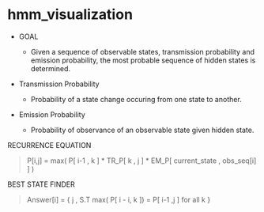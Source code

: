 # hmm_visualization
* GOAL
	* Given a sequence of observable states, transmission probability and emission probability, the most probable sequence of hidden states is determined.

* Transmission Probability
	* Probability of a state change occuring from one state to another.

* Emission Probability
	* Probability of observance of an observable state given hidden state.

RECURRENCE EQUATION
> P[i,j] = max( P[ i-1 , k ] * TR_P[ k , j ] * EM_P[ current_state , obs_seq[i] ]  )

BEST STATE FINDER

> Answer[i] = { j , S.T max( P[ i - i, k ]) = P[ i-1 ,j ] for all k }